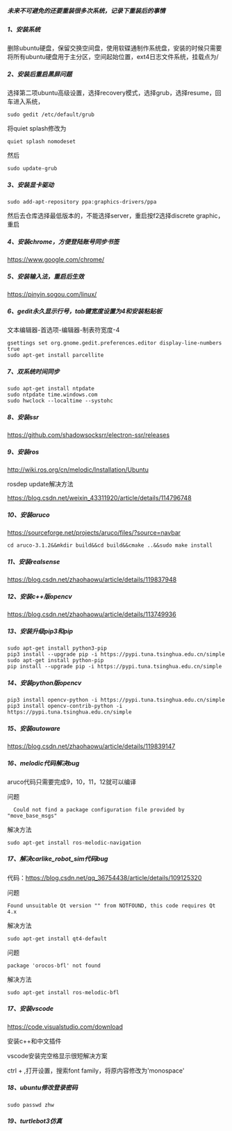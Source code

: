 ##### 未来不可避免的还要重装很多次系统，记录下重装后的事情

##### 1、安装系统

删除ubuntu硬盘，保留交换空间盘，使用软碟通制作系统盘，安装的时候只需要将所有ubuntu硬盘用于主分区，空间起始位置，ext4日志文件系统，挂载点为/

##### 2、安装后重启黑屏问题

选择第二项ubuntu高级设置，选择recovery模式，选择grub，选择resume，回车进入系统，
```
sudo gedit /etc/default/grub
```
将quiet splash修改为
```
quiet splash nomodeset
```
然后
```
sudo update-grub
```

##### 3、安装显卡驱动
```
sudo add-apt-repository ppa:graphics-drivers/ppa
```
然后去仓库选择最低版本的，不能选择server，重启按f2选择discrete graphic，重启

##### 4、安装chrome，方便登陆账号同步书签

https://www.google.com/chrome/


##### 5、安装输入法，重启后生效

https://pinyin.sogou.com/linux/


##### 6、gedit永久显示行号，tab键宽度设置为4和安装粘贴板

文本编辑器-首选项-编辑器-制表符宽度-4
```
gsettings set org.gnome.gedit.preferences.editor display-line-numbers true
sudo apt-get install parcellite
```

##### 7、双系统时间同步
 ```
sudo apt-get install ntpdate
sudo ntpdate time.windows.com
sudo hwclock --localtime --systohc
 ```

##### 8、安装ssr

https://github.com/shadowsocksrr/electron-ssr/releases


##### 9、安装ros

http://wiki.ros.org/cn/melodic/Installation/Ubuntu


rosdep update解决方法

https://blog.csdn.net/weixin_43311920/article/details/114796748

##### 10、安装aruco

https://sourceforge.net/projects/aruco/files/?source=navbar

```
cd aruco-3.1.2&&mkdir build&&cd build&&cmake ..&&sudo make install
```

##### 11、安装realsense

https://blog.csdn.net/zhaohaowu/article/details/119837948

##### 12、安装c++版opencv

https://blog.csdn.net/zhaohaowu/article/details/113749936

##### 13、安装升级pip3和pip

```
sudo apt-get install python3-pip
pip3 install --upgrade pip -i https://pypi.tuna.tsinghua.edu.cn/simple
sudo apt-get install python-pip
pip install --upgrade pip -i https://pypi.tuna.tsinghua.edu.cn/simple
```

##### 14、安装python版opencv

```
pip3 install opencv-python -i https://pypi.tuna.tsinghua.edu.cn/simple
pip3 install opencv-contrib-python -i https://pypi.tuna.tsinghua.edu.cn/simple
```
##### 15、安装autoware

https://blog.csdn.net/zhaohaowu/article/details/119839147

##### 16、melodic代码解决bug

aruco代码只需要完成9，10，11，12就可以编译

问题
```
  Could not find a package configuration file provided by "move_base_msgs"
```
解决方法
```
sudo apt-get install ros-melodic-navigation
```
##### 17、解决carlike_robot_sim代码bug

代码：https://blog.csdn.net/qq_36754438/article/details/109125320

问题
```
Found unsuitable Qt version "" from NOTFOUND, this code requires Qt 4.x
```
解决方法
```
sudo apt-get install qt4-default
```
问题
```
package 'orocos-bfl' not found
```
解决方法
```
sudo apt-get install ros-melodic-bfl
```
##### 17、安装vscode

https://code.visualstudio.com/download

安装c++和中文插件

vscode安装完空格显示很短解决方案

ctrl + ,打开设置，搜索font family，将原内容修改为'monospace'

##### 18、ubuntu修改登录密码

```
sudo passwd zhw
```
##### 19、turtlebot3仿真








